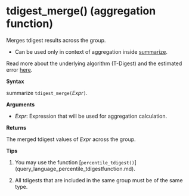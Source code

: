 # tdigest_merge() (aggregation function)

Merges tdigest results across the group. 

* Can be used only in context of aggregation inside [summarize](query_language_summarizeoperator.md).

Read more about the underlying algorithm (T-Digest) and the estimated error [here](query_language_percentiles_aggfunction.md#estimation-error-in-percentiles).

**Syntax**

summarize `tdigest_merge(`*Expr*`)`.

**Arguments**

* *Expr*: Expression that will be used for aggregation calculation. 

**Returns**

The merged tdigest values of *Expr* across the group.
 

**Tips**

1) You may use the function [`percentile_tdigest()`] (query_language_percentile_tdigestfunction.md).

2) All tdigests that are included in the same group must be of the same type.